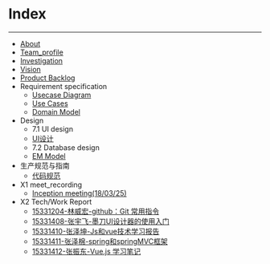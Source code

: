 

# Index
---
- [About](./doc/About.md)
- [Team_profile](./doc/Team_profile.md)
- [Investigation](./doc/Investigation.md)
- [Vision](./doc/Vision.md)
- [Product Backlog](./doc/Product_Backlog.md)
- Requirement specification
  - [Usecase Diagram](./doc/Usecase_Diagram.md)
  - [Use Cases](./doc/UseCase.md)
  - [Domain Model](./doc/Domain_Model.md)
- Design
  - 7.1 UI design
  - [UI设计](https://github.com/Movie-ticket-Sale-System/UI-Design)
  - 7.2 Database design
  - [EM Model](./doc/ER_Model.md)
- 生产规范与指南
  - [代码规范](./doc/Code_specification.md)
- X1 meet_recording
  - [Inception meeting(18/03/25)](./doc/Meet_recording.md)
- X2 Tech/Work Report
  - [15331204-林威宏-github：Git 常用指令](https://blog.csdn.net/linwh8/article/details/79779364)
  - [15331408-张宇飞-墨刀UI设计器的使用入门](https://blog.csdn.net/qq_40283873/article/details/79952023)
  - [15331410-张泽坤-Js和vue技术学习报告](https://blog.csdn.net/kunailin/article/details/79952796)
  - [15331411-张泽棉-spring和springMVC框架](https://blog.csdn.net/zzmian/article/details/79952698)
  - [15331412-张振东-Vue.js 学习笔记](https://shimo.im/docs/30nN5420V7syAOV1/)
